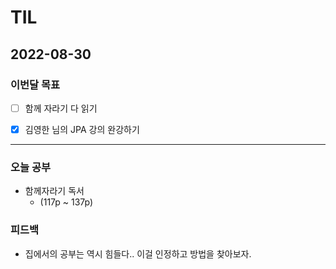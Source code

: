 # TIL

## 2022-08-30

### 이번달 목표

- [ ] 함께 자라기 다 읽기

- [x] 김영한 님의 JPA 강의 완강하기

---

### 오늘 공부

- 함께자라기 독서 
  - (117p ~ 137p)

### 피드백

- 집에서의 공부는 역시 힘들다.. 이걸 인정하고 방법을 찾아보자.
